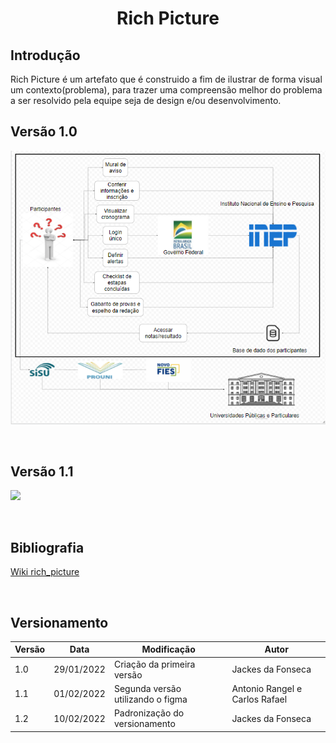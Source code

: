 <h1 align="center">Rich Picture</h1>

## Introdução

Rich Picture é um artefato que é construido a fim de ilustrar de forma visual um contexto(problema), para trazer uma compreensão melhor do problema a ser resolvido pela equipe seja de design e/ou desenvolvimento.

## Versão 1.0

![v0.0.1](img/rich_picture-v1.png)

<br/>

## Versão 1.1

<img src="https://user-images.githubusercontent.com/53023400/153007860-1c71be7f-2588-4e31-8752-8b3a75aca388.jpg"><br>

<br/>

## Bibliografia

[Wiki rich_picture](https://en.wikipedia.org/wiki/Rich_picture)

<br/>

## Versionamento

| Versão | Data       | Modificação                       | Autor                          |
| ------ | ---------- | --------------------------------- | ------------------------------ |
| 1.0    | 29/01/2022 | Criação da primeira versão        | Jackes da Fonseca              |
| 1.1    | 01/02/2022 | Segunda versão utilizando o figma | Antonio Rangel e Carlos Rafael |
| 1.2    | 10/02/2022 | Padronização do versionamento     | Jackes da Fonseca              |

